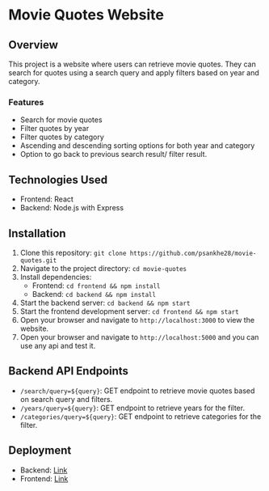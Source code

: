# Movie Quotes Website

## Overview
This project is a website where users can retrieve movie quotes. They can search for quotes using a search query and apply filters based on year and category.

### Features
- Search for movie quotes
- Filter quotes by year
- Filter quotes by category
- Ascending and descending sorting options for both year and category
- Option to go back to previous search result/ filter result.

## Technologies Used
- Frontend: React
- Backend: Node.js with Express

## Installation
1. Clone this repository: `git clone https://github.com/psankhe28/movie-quotes.git`
2. Navigate to the project directory: `cd movie-quotes`
3. Install dependencies:
   - Frontend: `cd frontend && npm install`
   - Backend: `cd backend && npm install`
4. Start the backend server: `cd backend && npm start`
5. Start the frontend development server: `cd frontend && npm start`
6. Open your browser and navigate to `http://localhost:3000` to view the website.
7. Open your browser and navigate to `http://localhost:5000` and you can use any api and test it.


## Backend API Endpoints
- `/search/query=${query}`: GET endpoint to retrieve movie quotes based on search query and filters.
- `/years/query=${query}`: GET endpoint to retrieve years for the filter.
- `/categories/query=${query}`: GET endpoint to retrieve categories for the filter.

## Deployment
- Backend: [Link](https://movie-quotes-demo.onrender.com)
- Frontend: [Link](https://movie-quotes-demo-2024.netlify.app/)

